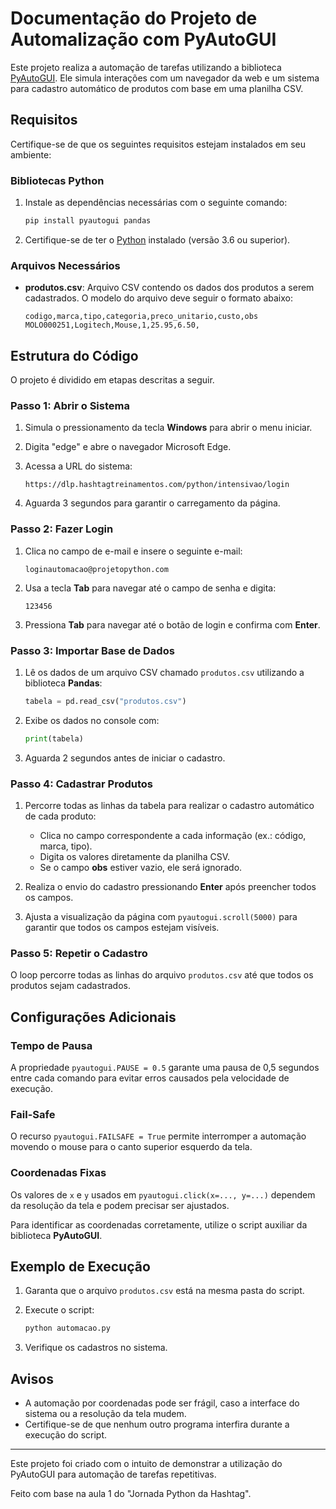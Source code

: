 # Documentação do Projeto de Automalização com PyAutoGUI

Este projeto realiza a automação de tarefas utilizando a biblioteca [PyAutoGUI](https://pyautogui.readthedocs.io/). Ele simula interações com um navegador da web e um sistema para cadastro automático de produtos com base em uma planilha CSV.

## Requisitos

Certifique-se de que os seguintes requisitos estejam instalados em seu ambiente:

### Bibliotecas Python

1. Instale as dependências necessárias com o seguinte comando:

   ```bash
   pip install pyautogui pandas
   ```

2. Certifique-se de ter o [Python](https://www.python.org/downloads/) instalado (versão 3.6 ou superior).

### Arquivos Necessários

- **produtos.csv**: Arquivo CSV contendo os dados dos produtos a serem cadastrados. O modelo do arquivo deve seguir o formato abaixo:
  ```csv
  codigo,marca,tipo,categoria,preco_unitario,custo,obs
  MOLO000251,Logitech,Mouse,1,25.95,6.50,
  ```

## Estrutura do Código

O projeto é dividido em etapas descritas a seguir.

### Passo 1: Abrir o Sistema

1. Simula o pressionamento da tecla **Windows** para abrir o menu iniciar.

2. Digita "edge" e abre o navegador Microsoft Edge.

3. Acessa a URL do sistema:

   ```
   https://dlp.hashtagtreinamentos.com/python/intensivao/login
   ```

4. Aguarda 3 segundos para garantir o carregamento da página.

### Passo 2: Fazer Login

1. Clica no campo de e-mail e insere o seguinte e-mail:

   ```
   loginautomacao@projetopython.com
   ```

2. Usa a tecla **Tab** para navegar até o campo de senha e digita:

   ```
   123456
   ```

3. Pressiona **Tab** para navegar até o botão de login e confirma com **Enter**.

### Passo 3: Importar Base de Dados

1. Lê os dados de um arquivo CSV chamado `produtos.csv` utilizando a biblioteca **Pandas**:

   ```python
   tabela = pd.read_csv("produtos.csv")
   ```

2. Exibe os dados no console com:

   ```python
   print(tabela)
   ```

3. Aguarda 2 segundos antes de iniciar o cadastro.

### Passo 4: Cadastrar Produtos

1. Percorre todas as linhas da tabela para realizar o cadastro automático de cada produto:

   - Clica no campo correspondente a cada informação (ex.: código, marca, tipo).
   - Digita os valores diretamente da planilha CSV.
   - Se o campo **obs** estiver vazio, ele será ignorado.

2. Realiza o envio do cadastro pressionando **Enter** após preencher todos os campos.

3. Ajusta a visualização da página com `pyautogui.scroll(5000)` para garantir que todos os campos estejam visíveis.

### Passo 5: Repetir o Cadastro

O loop percorre todas as linhas do arquivo `produtos.csv` até que todos os produtos sejam cadastrados.

## Configurações Adicionais

### Tempo de Pausa

A propriedade `pyautogui.PAUSE = 0.5` garante uma pausa de 0,5 segundos entre cada comando para evitar erros causados pela velocidade de execução.

### Fail-Safe

O recurso `pyautogui.FAILSAFE = True` permite interromper a automação movendo o mouse para o canto superior esquerdo da tela.

### Coordenadas Fixas

Os valores de `x` e `y` usados em `pyautogui.click(x=..., y=...)` dependem da resolução da tela e podem precisar ser ajustados.

Para identificar as coordenadas corretamente, utilize o script auxiliar da biblioteca **PyAutoGUI**.

## Exemplo de Execução

1. Garanta que o arquivo `produtos.csv` está na mesma pasta do script.

2. Execute o script:

   ```bash
   python automacao.py
   ```

3. Verifique os cadastros no sistema.

## Avisos

- A automação por coordenadas pode ser frágil, caso a interface do sistema ou a resolução da tela mudem.
- Certifique-se de que nenhum outro programa interfira durante a execução do script.

---

Este projeto foi criado com o intuito de demonstrar a utilização do PyAutoGUI para automação de tarefas repetitivas.

Feito com base na aula 1 do "Jornada Python da Hashtag".
